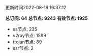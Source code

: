 更新时间2022-08-18 16:37:12

**总订阅: 64**
**总节点: 9243**
**有效节点: 1925**
- ss节点: 235
- v2ray节点: 1599
- trojan节点: 89
- ssr节点: 2
